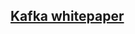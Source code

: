 ## [Kafka whitepaper](https://www.microsoft.com/en-us/research/wp-content/uploads/2017/09/Kafka.pdf)  

